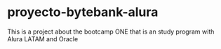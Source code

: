 # proyecto-bytebank-alura
This is a project about the bootcamp ONE that is an study program with Alura LATAM and Oracle
